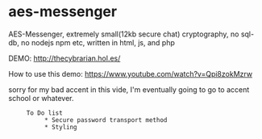 # aes-messenger # 
AES-Messenger, extremely small(12kb secure chat) cryptography, no sql-db, no nodejs npm etc, written in html, js, and php

DEMO: http://thecybrarian.hol.es/

How to use this demo: https://www.youtube.com/watch?v=Qpi8zokMzrw

sorry for my bad accent in this vide, I'm eventually going to go to accent school or whatever.

         To Do list
              * Secure password transport method
              * Styling


